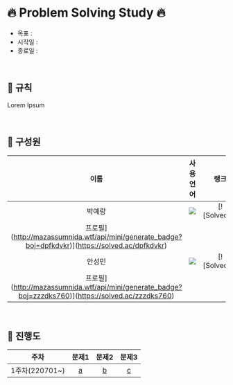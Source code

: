 # 🔥 Problem Solving Study 🔥
- 목표 : 
- 시작일 : 
- 종료일 : 

</br>

## 🚀 규칙
Lorem Ipsum

</br>

## 🙋 구성원


|이름|사용 언어|랭크|
|:-----:|:-----:|:-----:|
|박예랑 | <img src="https://img.shields.io/badge/C++-00599C?style=flat-square&logo=cplusplus&logoColor=white"/> | [![Solved.ac
프로필](http://mazassumnida.wtf/api/mini/generate_badge?boj=dpfkdvkr)](https://solved.ac/dpfkdvkr) |
|안성민|<img src="https://img.shields.io/badge/Python-3776AB?style=flat-square&logo=Python&logoColor=white"/>|[![Solved.ac
프로필](http://mazassumnida.wtf/api/mini/generate_badge?boj=zzzdks760)](https://solved.ac/zzzdks760)|


</br>

## 📅 진행도

|주차|문제1|문제2|문제3|
|:-----:|:-----:|:-----:|:-----:|
|1주차(220701~)|[a](#)|[b](#)|[c](#)|
